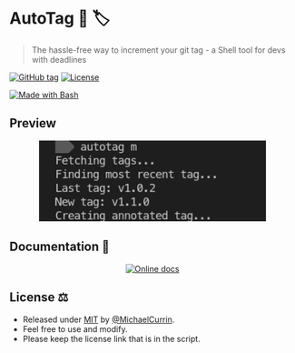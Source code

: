 # AutoTag 🤖 🏷️
> The hassle-free way to increment your git tag - a Shell tool for devs with deadlines

[![GitHub tag](https://img.shields.io/github/tag/MichaelCurrin/auto-tag?include_prereleases=&sort=semver)](https://github.com/MichaelCurrin/auto-tag/releases/)
[![License](https://img.shields.io/badge/License-MIT-blue)](#license)

[![Made with Bash](https://img.shields.io/badge/Made_with-Bash-blue?logo=gnu-bash&logoColor=white)](https://www.gnu.org/software/bash/)


## Preview

<div align="center">
    <img src="/sample.png" alt="Sample screenshot" title="Sample screenshot" width="400" />
</div>


## Documentation 📖

<div align="center">

[![Online docs](https://img.shields.io/badge/view-Online_docs-blue?style=for-the-badge)](https://michaelcurrin.github.io/auto-tag/)

</div>


## License ⚖️

- Released under [MIT](/LICENSE) by [@MichaelCurrin](https://github.com/MichaelCurrin).
- Feel free to use and modify.
- Please keep the license link that is in the script.
